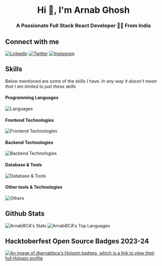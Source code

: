 <h1 align="center">Hi 👋, I'm Arnab Ghosh</h1>
<h3 align="center">A Passionate Full Stack React Developer 🧑‍💻 From India</h3>

## Connect with me
  
[![LinkedIn](https://img.shields.io/badge/LinkedIn-0077B5?style=for-the-badge&logo=linkedin&logoColor=white)](https://www.linkedin.com/in/arnab-ghosh-7678b7282)
[![Twitter](https://img.shields.io/badge/Twitter-1DA1F2?style=for-the-badge&logo=twitter&logoColor=white)]()
[![Instagram](https://img.shields.io/badge/Instagram-E1306C?style=for-the-badge&logo=instagram&logoColor=white)](https://www.instagram.com/arnab_ghosh_gg/)

## Skills

Below mentioned are some of the skills I have. _In any way it doesn't mean that I am limited to just these skills_

#### Programming Languages
![Languages](https://skillicons.dev/icons?i=js,ts,python,java,c,cpp,bash)

#### Frontend Technologies
![Frontend Technologies](https://skillicons.dev/icons?i=react,next,vue,vite,php,html,css,bootstrap,tailwind,mui,scss,redux,d3)

#### Backend Technologies
![Backend Technologies](https://skillicons.dev/icons?i=nodejs,express,firebase,django)

#### Database & Tools
![Database & Tools](https://skillicons.dev/icons?i=mysql,mongodb)

#### Other tools & Technologies
![Others](https://skillicons.dev/icons?i=docker,git,github,markdown,vercel,vscode,figma,linux)

## Github Stats
![ArnabBCA's Stats](https://github-readme-stats.vercel.app/api?username=ArnabBCA&theme=radical&show_icons=true&hide_border=false&count_private=true)
![ArnabBCA's Top Languages](https://github-readme-stats.vercel.app/api/top-langs/?username=ArnabBCA&theme=radical&show_icons=true&hide_border=false&layout=compact)

## Hacktoberfest Open Source Badges 2023-24
[![An image of @arnabbca's Holopin badges, which is a link to view their full Holopin profile](https://holopin.me/arnabbca)](https://holopin.io/@arnabbca)
